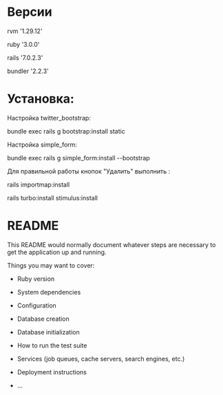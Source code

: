 # Версии
rvm '1.29.12'

ruby '3.0.0'

rails '7.0.2.3'

bundler '2.2.3'

# Установка:
Настройка twitter_bootstrap:

bundle exec rails g bootstrap:install static

Настройка simple_form:

bundle exec rails g simple_form:install --bootstrap

Для правильной работы кнопок "Удалить" выполнить :

rails importmap:install 

rails turbo:install stimulus:install
# README

This README would normally document whatever steps are necessary to get the
application up and running.

Things you may want to cover:

* Ruby version

* System dependencies

* Configuration

* Database creation

* Database initialization

* How to run the test suite

* Services (job queues, cache servers, search engines, etc.)

* Deployment instructions

* ...

